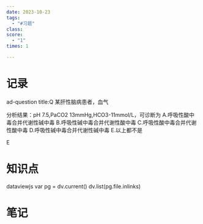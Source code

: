```yaml
---
date: 2023-10-23
tags:
  - "#习题"
class: 
score:
  - "1"
times: 1

---
```



记录
==
ad-question
title:Q
某肝性脑病患者，血气

分析结果：pH 7.5,PaCO2 13mmHg,HCO3-11mmol/L，可诊断为
A.呼吸性酸中毒合并代谢性碱中毒
B.呼吸性碱中毒合并代谢性酸中毒
C.呼吸性酸中毒合并代谢性酸中毒
D.呼吸性碱中毒合并代谢性碱中毒
E.以上都不是



E


知识点
==
dataviewjs
var pg = dv.current()
dv.list(pg.file.inlinks)


笔记
==